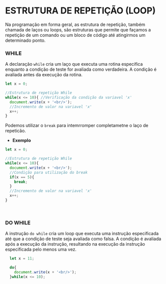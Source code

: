 # ESTRUTURA DE REPETIÇÃO (LOOP)
Na programação em forma geral, as estrutura de repetição, também chamada de laços ou loops, são estruturas que permite que façamos a repetição de um comando ou um bloco de código até atingirmos um determinado ponto.

### WHILE
A declaração `while` cria um laço que executa uma rotina especifica enquanto a condição de teste for avaliada como verdadeira. A condição é avaliada antes da execução da rotina. 

  ```js
  let x = 0;

  //Estrutura de repetição While
  while(x <= 10){ //Verificação da condição da variavel 'x'
    document.write(x + '<br/>');
    //Incremento de valor na variavel 'x'
    x++;
  }
  ```
  Podemos utilizar o `break` para intemrromper completametne o laço de repeticão.

  * **Exemplo**
  ```js
  let x = 0;

  //Estrutura de repetição While
  while(x <= 10){
    document.write(x + '<br/>');
    //Condição para utilização do break
    if(x == 5){
      break;
    }
    //Incremento de valor na variavel 'x'
    x++;
  }
  ```
<br>

### DO WHILE

A instrução `do while` cria um loop que executa uma instrução especificada até que a condição de teste seja avaliada como falsa. A condição é avaliada após a execução da instrução, resultando na execução da instrução especificada pelo menos uma vez.

```js
  let x = 11;

  do{
    document.write(x + '<br/>');
  }while(x <= 10);
```